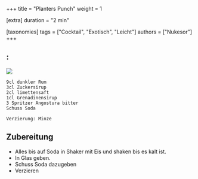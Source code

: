+++
title = "Planters Punch"
weight = 1

[extra]
duration = "2 min"

[taxonomies]
tags = ["Cocktail", "Exotisch", "Leicht"]
authors = ["Nukesor"]
+++

## :

<div class="image" alt="Planters Punch">
    <img src="/cocktails/planters_punch.webp" style="width:auto;"></img>
</div>


```
9cl dunkler Rum 
3cl Zuckersirup
2cl limettensaft
1cl Grenadinensirup
3 Spritzer Angostura bitter
Schuss Soda

Verzierung: Minze
```

## Zubereitung

- Alles bis auf Soda in Shaker mit Eis und shaken bis es kalt ist.
- In Glas geben.
- Schuss Soda dazugeben
- Verzieren
